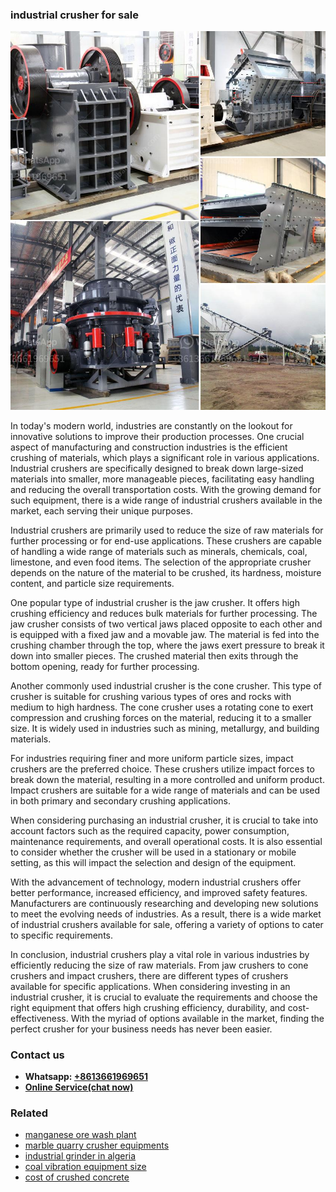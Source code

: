 <h3>industrial crusher for sale</h3><img src='1706773271.jpg' alt=''><p>In today's modern world, industries are constantly on the lookout for innovative solutions to improve their production processes. One crucial aspect of manufacturing and construction industries is the efficient crushing of materials, which plays a significant role in various applications. Industrial crushers are specifically designed to break down large-sized materials into smaller, more manageable pieces, facilitating easy handling and reducing the overall transportation costs. With the growing demand for such equipment, there is a wide range of industrial crushers available in the market, each serving their unique purposes.</p><p>Industrial crushers are primarily used to reduce the size of raw materials for further processing or for end-use applications. These crushers are capable of handling a wide range of materials such as minerals, chemicals, coal, limestone, and even food items. The selection of the appropriate crusher depends on the nature of the material to be crushed, its hardness, moisture content, and particle size requirements.</p><p>One popular type of industrial crusher is the jaw crusher. It offers high crushing efficiency and reduces bulk materials for further processing. The jaw crusher consists of two vertical jaws placed opposite to each other and is equipped with a fixed jaw and a movable jaw. The material is fed into the crushing chamber through the top, where the jaws exert pressure to break it down into smaller pieces. The crushed material then exits through the bottom opening, ready for further processing.</p><p>Another commonly used industrial crusher is the cone crusher. This type of crusher is suitable for crushing various types of ores and rocks with medium to high hardness. The cone crusher uses a rotating cone to exert compression and crushing forces on the material, reducing it to a smaller size. It is widely used in industries such as mining, metallurgy, and building materials.</p><p>For industries requiring finer and more uniform particle sizes, impact crushers are the preferred choice. These crushers utilize impact forces to break down the material, resulting in a more controlled and uniform product. Impact crushers are suitable for a wide range of materials and can be used in both primary and secondary crushing applications.</p><p>When considering purchasing an industrial crusher, it is crucial to take into account factors such as the required capacity, power consumption, maintenance requirements, and overall operational costs. It is also essential to consider whether the crusher will be used in a stationary or mobile setting, as this will impact the selection and design of the equipment.</p><p>With the advancement of technology, modern industrial crushers offer better performance, increased efficiency, and improved safety features. Manufacturers are continuously researching and developing new solutions to meet the evolving needs of industries. As a result, there is a wide market of industrial crushers available for sale, offering a variety of options to cater to specific requirements.</p><p>In conclusion, industrial crushers play a vital role in various industries by efficiently reducing the size of raw materials. From jaw crushers to cone crushers and impact crushers, there are different types of crushers available for specific applications. When considering investing in an industrial crusher, it is crucial to evaluate the requirements and choose the right equipment that offers high crushing efficiency, durability, and cost-effectiveness. With the myriad of options available in the market, finding the perfect crusher for your business needs has never been easier.</p><h3>Contact us</h3><ul><li><strong>Whatsapp:&nbsp;<a href="https://wa.me/8613661969651">+8613661969651</a></strong></li><li><a href="https://swt.shibang-china.com/?git&amp;zhl&amp;industrial crusher for sale"><strong>Online Service(chat now)</strong></a></li></ul><h3>Related</h3><ul><li><a href='manganese ore wash plant.md'>manganese ore wash plant</a></li><li><a href='marble quarry crusher equipments.md'>marble quarry crusher equipments</a></li><li><a href='industrial grinder in algeria.md'>industrial grinder in algeria</a></li><li><a href='coal vibration equipment size.md'>coal vibration equipment size</a></li><li><a href='cost of crushed concrete.md'>cost of crushed concrete</a></li></ul>